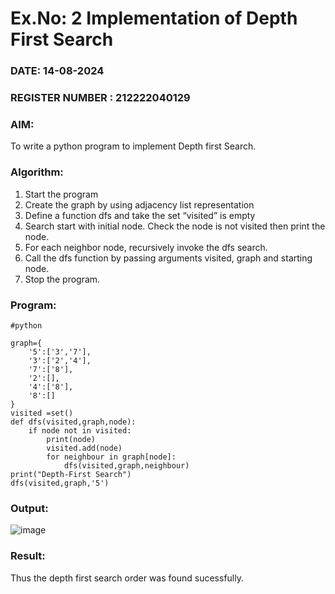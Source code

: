 # Ex.No: 2  Implementation of Depth First Search
### DATE: 14-08-2024                                                                       
### REGISTER NUMBER : 212222040129
### AIM: 
To write a python program to implement Depth first Search. 
### Algorithm:
1. Start the program
2. Create the graph by using adjacency list representation
3. Define a function dfs and take the set “visited” is empty 
4. Search start with initial node. Check the node is not visited then print the node.
5. For each neighbor node, recursively invoke the dfs search.
6. Call the dfs function by passing arguments visited, graph and starting node.
7. Stop the program.
### Program:

```
#python

graph={
    '5':['3','7'],
    '3':['2','4'],
    '7':['8'],
    '2':[],
    '4':['8'],
    '8':[]
}
visited =set()
def dfs(visited,graph,node):
    if node not in visited:
        print(node)
        visited.add(node)
        for neighbour in graph[node]:
            dfs(visited,graph,neighbour)
print("Depth-First Search")
dfs(visited,graph,'5')

```









### Output:
![image](https://github.com/user-attachments/assets/b1575a26-33a0-462f-b628-fe027152e893)



### Result:
Thus the depth first search order was found sucessfully.
